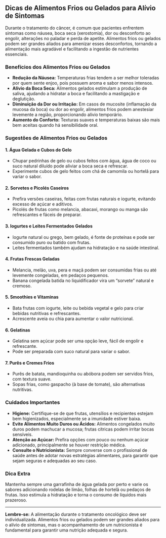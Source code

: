 
## Dicas de Alimentos Frios ou Gelados para Alívio de Sintomas

Durante o tratamento do câncer, é comum que pacientes enfrentem sintomas como náusea, boca seca (xerostomia), dor ou desconforto ao engolir, alterações no paladar e perda de apetite. Alimentos frios ou gelados podem ser grandes aliados para amenizar esses desconfortos, tornando a alimentação mais agradável e facilitando a ingestão de nutrientes essenciais.

### Benefícios dos Alimentos Frios ou Gelados

- **Redução da Náusea:** Temperaturas frias tendem a ser melhor toleradas por quem sente enjoo, pois possuem aroma e sabor menos intensos.
- **Alívio da Boca Seca:** Alimentos gelados estimulam a produção de saliva, ajudando a hidratar a boca e facilitando a mastigação e deglutição.
- **Diminuição da Dor ou Irritação:** Em casos de mucosite (inflamação da mucosa da boca) ou dor ao engolir, alimentos frios podem anestesiar levemente a região, proporcionando alívio temporário.
- **Aumento do Conforto:** Texturas suaves e temperaturas baixas são mais bem aceitas quando há sensibilidade oral.

### Sugestões de Alimentos Frios ou Gelados

#### 1. **Água Gelada e Cubos de Gelo**
- Chupar pedrinhas de gelo ou cubos feitos com água, água de coco ou suco natural diluído pode aliviar a boca seca e refrescar.
- Experimente cubos de gelo feitos com chá de camomila ou hortelã para variar o sabor.

#### 2. **Sorvetes e Picolés Caseiros**
- Prefira versões caseiras, feitas com frutas naturais e iogurte, evitando excesso de açúcar e aditivos.
- Picolés de frutas como melancia, abacaxi, morango ou manga são refrescantes e fáceis de preparar.

#### 3. **Iogurtes e Leites Fermentados Gelados**
- Iogurte natural ou grego, bem gelado, é fonte de proteínas e pode ser consumido puro ou batido com frutas.
- Leites fermentados também ajudam na hidratação e na saúde intestinal.

#### 4. **Frutas Frescas Geladas**
- Melancia, melão, uva, pera e maçã podem ser consumidas frias ou até levemente congeladas, em pedaços pequenos.
- Banana congelada batida no liquidificador vira um “sorvete” natural e cremoso.

#### 5. **Smoothies e Vitaminas**
- Bata frutas com iogurte, leite ou bebida vegetal e gelo para criar bebidas nutritivas e refrescantes.
- Acrescente aveia ou chia para aumentar o valor nutricional.

#### 6. **Gelatinas**
- Gelatina sem açúcar pode ser uma opção leve, fácil de engolir e refrescante.
- Pode ser preparada com suco natural para variar o sabor.

#### 7. **Purês e Cremes Frios**
- Purês de batata, mandioquinha ou abóbora podem ser servidos frios, com textura suave.
- Sopas frias, como gaspacho (à base de tomate), são alternativas nutritivas.

### Cuidados Importantes

- **Higiene:** Certifique-se de que frutas, utensílios e recipientes estejam bem higienizados, especialmente se a imunidade estiver baixa.
- **Evite Alimentos Muito Duros ou Ácidos:** Alimentos congelados muito duros podem machucar a mucosa; frutas cítricas podem irritar bocas sensíveis.
- **Atenção ao Açúcar:** Prefira opções com pouco ou nenhum açúcar adicionado, principalmente se houver restrição médica.
- **Consulte o Nutricionista:** Sempre converse com o profissional de saúde antes de adotar novas estratégias alimentares, para garantir que sejam seguras e adequadas ao seu caso.

### Dica Extra

Mantenha sempre uma garrafinha de água gelada por perto e varie os sabores adicionando rodelas de limão, folhas de hortelã ou pedaços de frutas. Isso estimula a hidratação e torna o consumo de líquidos mais prazeroso.

---

**Lembre-se:** A alimentação durante o tratamento oncológico deve ser individualizada. Alimentos frios ou gelados podem ser grandes aliados para o alívio de sintomas, mas o acompanhamento de um nutricionista é fundamental para garantir uma nutrição adequada e segura.
```
